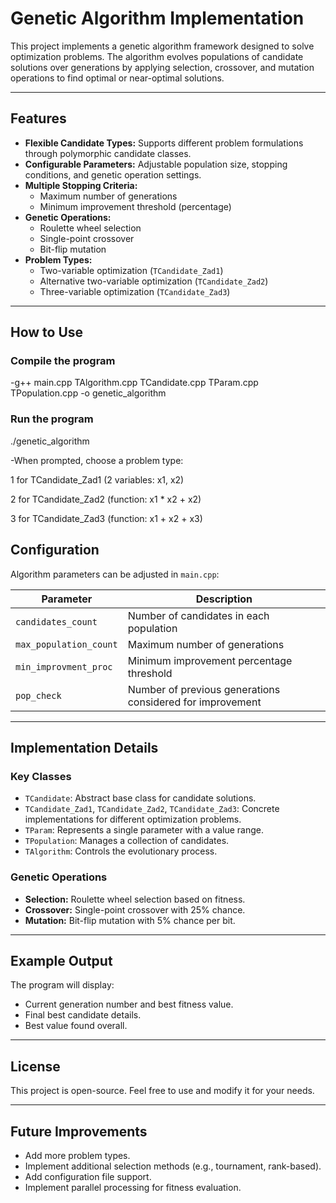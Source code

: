 # Genetic Algorithm Implementation

This project implements a genetic algorithm framework designed to solve optimization problems. The algorithm evolves populations of candidate solutions over generations by applying selection, crossover, and mutation operations to find optimal or near-optimal solutions.

---

## Features

- **Flexible Candidate Types:** Supports different problem formulations through polymorphic candidate classes.
- **Configurable Parameters:** Adjustable population size, stopping conditions, and genetic operation settings.
- **Multiple Stopping Criteria:**
  - Maximum number of generations
  - Minimum improvement threshold (percentage)
- **Genetic Operations:**
  - Roulette wheel selection
  - Single-point crossover
  - Bit-flip mutation
- **Problem Types:**
  - Two-variable optimization (`TCandidate_Zad1`)
  - Alternative two-variable optimization (`TCandidate_Zad2`)
  - Three-variable optimization (`TCandidate_Zad3`)

---

## How to Use

### Compile the program

-g++ main.cpp TAlgorithm.cpp TCandidate.cpp TParam.cpp TPopulation.cpp -o genetic_algorithm

### Run the program

./genetic_algorithm

-When prompted, choose a problem type:

1 for TCandidate_Zad1 (2 variables: x1, x2)

2 for TCandidate_Zad2 (function: x1 * x2 + x2)

3 for TCandidate_Zad3 (function: x1 + x2 + x3)

## Configuration

Algorithm parameters can be adjusted in `main.cpp`:

| Parameter             | Description                                  |
|-----------------------|----------------------------------------------|
| `candidates_count`    | Number of candidates in each population      |
| `max_population_count`| Maximum number of generations                 |
| `min_improvment_proc` | Minimum improvement percentage threshold     |
| `pop_check`           | Number of previous generations considered for improvement |

---

## Implementation Details

### Key Classes

- `TCandidate`: Abstract base class for candidate solutions.
- `TCandidate_Zad1`, `TCandidate_Zad2`, `TCandidate_Zad3`: Concrete implementations for different optimization problems.
- `TParam`: Represents a single parameter with a value range.
- `TPopulation`: Manages a collection of candidates.
- `TAlgorithm`: Controls the evolutionary process.

### Genetic Operations

- **Selection:** Roulette wheel selection based on fitness.
- **Crossover:** Single-point crossover with 25% chance.
- **Mutation:** Bit-flip mutation with 5% chance per bit.

---

## Example Output

The program will display:

- Current generation number and best fitness value.
- Final best candidate details.
- Best value found overall.

---

## License

This project is open-source. Feel free to use and modify it for your needs.

---

## Future Improvements

- Add more problem types.
- Implement additional selection methods (e.g., tournament, rank-based).
- Add configuration file support.
- Implement parallel processing for fitness evaluation.
